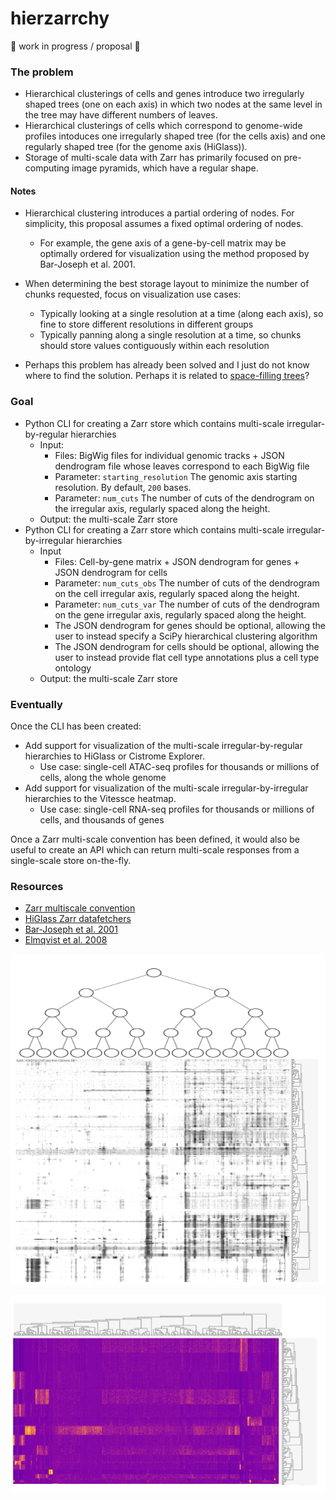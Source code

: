 # hierzarrchy

🚧 work in progress / proposal 🚧

### The problem
- Hierarchical clusterings of cells and genes introduce two irregularly shaped trees (one on each axis) in which two nodes at the same level in the tree may have different numbers of leaves.
- Hierarchical clusterings of cells which correspond to genome-wide profiles intoduces one irregularly shaped tree (for the cells axis) and one regularly shaped tree (for the genome axis (HiGlass)).
- Storage of multi-scale data with Zarr has primarily focused on pre-computing image pyramids, which have a regular shape.


#### Notes
- Hierarchical clustering introduces a partial ordering of nodes. For simplicity, this proposal assumes a fixed optimal ordering of nodes.
  - For example, the gene axis of a gene-by-cell matrix may be optimally ordered for visualization using the method proposed by Bar-Joseph et al. 2001.
- When determining the best storage layout to minimize the number of chunks requested, focus on visualization use cases:
  - Typically looking at a single resolution at a time (along each axis), so fine to store different resolutions in different groups
  - Typically panning along a single resolution at a time, so chunks should store values contiguously within each resolution

- Perhaps this problem has already been solved and I just do not know where to find the solution. Perhaps it is related to [space-filling trees](https://en.wikipedia.org/wiki/List_of_data_structures#Space-partitioning_trees)? 

### Goal

- Python CLI for creating a Zarr store which contains multi-scale irregular-by-regular hierarchies
  - Input:
    - Files: BigWig files for individual genomic tracks + JSON dendrogram file whose leaves correspond to each BigWig file
    - Parameter: `starting_resolution` The genomic axis starting resolution. By default, `200` bases.
    - Parameter: `num_cuts` The number of cuts of the dendrogram on the irregular axis, regularly spaced along the height.
  - Output: the multi-scale Zarr store
- Python CLI for creating a Zarr store which contains multi-scale irregular-by-irregular hierarchies
  - Input
    - Files: Cell-by-gene matrix + JSON dendrogram for genes + JSON dendrogram for cells
    - Parameter: `num_cuts_obs` The number of cuts of the dendrogram on the cell irregular axis, regularly spaced along the height.
    - Parameter: `num_cuts_var` The number of cuts of the dendrogram on the gene irregular axis, regularly spaced along the height.
    - The JSON dendrogram for genes should be optional, allowing the user to instead specify a SciPy hierarchical clustering algorithm
    - The JSON dendrogram for cells should be optional, allowing the user to instead provide flat cell type annotations plus a cell type ontology
  - Output: the multi-scale Zarr store

### Eventually
Once the CLI has been created:
- Add support for visualization of the multi-scale irregular-by-regular hierarchies to HiGlass or Cistrome Explorer.
  - Use case: single-cell ATAC-seq profiles for thousands or millions of cells, along the whole genome
- Add support for visualization of the multi-scale irregular-by-irregular hierarchies to the Vitessce heatmap.
  - Use case: single-cell RNA-seq profiles for thousands or millions of cells, and thousands of genes
  
Once a Zarr multi-scale convention has been defined, it would also be useful to create an API which can return multi-scale responses from a single-scale store on-the-fly.


### Resources
- [Zarr multiscale convention](https://github.com/zarr-developers/zarr-specs/issues/50)
- [HiGlass Zarr datafetchers](https://github.com/higlass/higlass-zarr-datafetchers)
- [Bar-Joseph et al. 2001](http://citeseerx.ist.psu.edu/viewdoc/download?doi=10.1.1.83.6798&rep=rep1&type=pdf)
- [Elmqvist et al. 2008](https://ieeexplore.ieee.org/abstract/document/4475479/)

![irregular by regular](./img/irregular-regular.png)

![irregular by irregular](./img/irregular-irregular.png)
